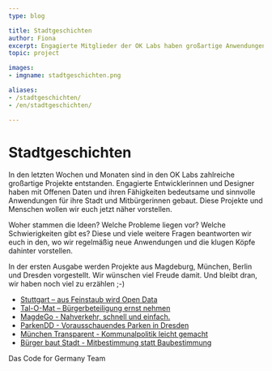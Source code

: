 ```yaml
---
type: blog

title: Stadtgeschichten
author: Fiona
excerpt: Engagierte Mitglieder der OK Labs haben großartige Anwendungen entwickelt. Jetzt wird es Zeit, ihre Geschichte zu erzählen!
topic: project

images:
- imgname: stadtgeschichten.png

aliases:
- /stadtgeschichten/
- /en/stadtgeschichten/

---
```


# Stadtgeschichten

In den letzten Wochen und Monaten sind in den OK Labs zahlreiche großartige Projekte entstanden. Engagierte Entwicklerinnen und Designer haben mit Offenen Daten und ihren Fähigkeiten bedeutsame und sinnvolle Anwendungen für ihre Stadt und Mitbürgerinnen gebaut. Diese Projekte und Menschen wollen wir euch jetzt näher vorstellen.

Woher stammen die Ideen? Welche Probleme liegen vor? Welche Schwierigkeiten gibt es? Diese und viele weitere Fragen beantworten wir euch in den, wo wir regelmäßig neue Anwendungen und die klugen Köpfe dahinter vorstellen.

In der ersten Ausgabe werden Projekte aus Magdeburg, München, Berlin und Dresden vorgestellt.
Wir wünschen viel Freude damit. Und bleibt dran, wir haben noch viel zu erzählen ;-)

- [Stuttgart – aus Feinstaub wird Open Data](/blog/stadtgeschichte-feinstaub-stuttgart/)
- [Tal-O-Mat – Bürgerbeteiligung ernst nehmen](/blog/stadtgeschichte-tal-o-mat-wuppertal/)
- [MagdeGo - Nahverkehr, schnell und einfach.](/blog/stadtgeschichte-magdego-magdeburg/)
- [ParkenDD - Vorausschauendes Parken in Dresden](/blog/stadtgeschichte-parkendd-dresden/)
- [München Transparent - Kommunalpolitik leicht gemacht](/blog/stadtgeschichte-muenchen-transparent-muenchen/)
- [Bürger baut Stadt - Mitbestimmung statt Baubestimmung](/blog/stadtgeschichte-buerger-baut-stadt-berlin/)

Das Code for Germany Team
